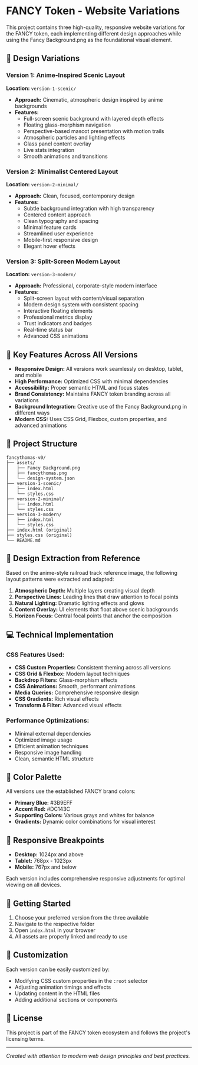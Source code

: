 # FANCY Token - Website Variations

This project contains three high-quality, responsive website variations for the FANCY token, each implementing different design approaches while using the Fancy Background.png as the foundational visual element.

## 🎨 Design Variations

### Version 1: Anime-Inspired Scenic Layout
**Location:** `version-1-scenic/`
- **Approach:** Cinematic, atmospheric design inspired by anime backgrounds
- **Features:**
  - Full-screen scenic background with layered depth effects
  - Floating glass-morphism navigation
  - Perspective-based mascot presentation with motion trails
  - Atmospheric particles and lighting effects
  - Glass panel content overlay
  - Live stats integration
  - Smooth animations and transitions

### Version 2: Minimalist Centered Layout
**Location:** `version-2-minimal/`
- **Approach:** Clean, focused, contemporary design
- **Features:**
  - Subtle background integration with high transparency
  - Centered content approach
  - Clean typography and spacing
  - Minimal feature cards
  - Streamlined user experience
  - Mobile-first responsive design
  - Elegant hover effects

### Version 3: Split-Screen Modern Layout
**Location:** `version-3-modern/`
- **Approach:** Professional, corporate-style modern interface
- **Features:**
  - Split-screen layout with content/visual separation
  - Modern design system with consistent spacing
  - Interactive floating elements
  - Professional metrics display
  - Trust indicators and badges
  - Real-time status bar
  - Advanced CSS animations

## 🚀 Key Features Across All Versions

- **Responsive Design:** All versions work seamlessly on desktop, tablet, and mobile
- **High Performance:** Optimized CSS with minimal dependencies
- **Accessibility:** Proper semantic HTML and focus states
- **Brand Consistency:** Maintains FANCY token branding across all variations
- **Background Integration:** Creative use of the Fancy Background.png in different ways
- **Modern CSS:** Uses CSS Grid, Flexbox, custom properties, and advanced animations

## 📁 Project Structure

```
fancythomas-v0/
├── assets/
│   ├── Fancy Background.png
│   ├── fancythomas.png
│   └── design-system.json
├── version-1-scenic/
│   ├── index.html
│   └── styles.css
├── version-2-minimal/
│   ├── index.html
│   └── styles.css
├── version-3-modern/
│   ├── index.html
│   └── styles.css
├── index.html (original)
├── styles.css (original)
└── README.md
```

## 🎯 Design Extraction from Reference

Based on the anime-style railroad track reference image, the following layout patterns were extracted and adapted:

1. **Atmospheric Depth:** Multiple layers creating visual depth
2. **Perspective Lines:** Leading lines that draw attention to focal points
3. **Natural Lighting:** Dramatic lighting effects and glows
4. **Content Overlay:** UI elements that float above scenic backgrounds
5. **Horizon Focus:** Central focal points that anchor the composition

## 💻 Technical Implementation

### CSS Features Used:
- **CSS Custom Properties:** Consistent theming across all versions
- **CSS Grid & Flexbox:** Modern layout techniques
- **Backdrop Filters:** Glass-morphism effects
- **CSS Animations:** Smooth, performant animations
- **Media Queries:** Comprehensive responsive design
- **CSS Gradients:** Rich visual effects
- **Transform & Filter:** Advanced visual effects

### Performance Optimizations:
- Minimal external dependencies
- Optimized image usage
- Efficient animation techniques
- Responsive image handling
- Clean, semantic HTML structure

## 🎨 Color Palette

All versions use the established FANCY brand colors:
- **Primary Blue:** #3B9EFF
- **Accent Red:** #DC143C
- **Supporting Colors:** Various grays and whites for balance
- **Gradients:** Dynamic color combinations for visual interest

## 📱 Responsive Breakpoints

- **Desktop:** 1024px and above
- **Tablet:** 768px - 1023px
- **Mobile:** 767px and below

Each version includes comprehensive responsive adjustments for optimal viewing on all devices.

## 🚀 Getting Started

1. Choose your preferred version from the three available
2. Navigate to the respective folder
3. Open `index.html` in your browser
4. All assets are properly linked and ready to use

## 🔧 Customization

Each version can be easily customized by:
- Modifying CSS custom properties in the `:root` selector
- Adjusting animation timings and effects
- Updating content in the HTML files
- Adding additional sections or components

## 📄 License

This project is part of the FANCY token ecosystem and follows the project's licensing terms.

---

*Created with attention to modern web design principles and best practices.*
